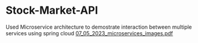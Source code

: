# Stock-Market-API

Used Microservice architecture to demostrate interaction between multiple services using spring cloud
[07_05_2023_microservices_images.pdf](https://github.com/Ankit9955/Stock-Market-API/files/12616383/07_05_2023_microservices_images.pdf)
